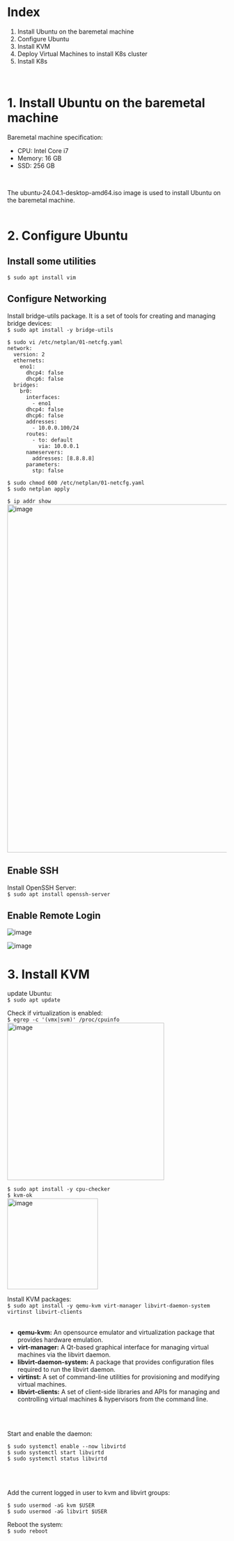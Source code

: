 # Index
1. Install Ubuntu on the baremetal machine
2. Configure Ubuntu
3. Install KVM
4. Deploy Virtual Machines to install K8s cluster
5. Install K8s
<br />

# 1. Install Ubuntu on the baremetal machine
Baremetal machine specification:
- CPU: Intel Core i7
- Memory: 16 GB
- SSD: 256 GB 
<br />

The ubuntu-24.04.1-desktop-amd64.iso image is used to install Ubuntu on the baremetal machine.
<br />
<br />

# 2. Configure Ubuntu
## Install some utilities
``` $ sudo apt install vim ```

## Configure Networking
Install bridge-utils package. It is a set of tools for creating and managing bridge devices:\
``` $ sudo apt install -y bridge-utils ```
<br />
```
$ sudo vi /etc/netplan/01-netcfg.yaml
network:
  version: 2
  ethernets:
    eno1:
      dhcp4: false
      dhcp6: false
  bridges:
    br0:
      interfaces:
        - eno1
      dhcp4: false
      dhcp6: false
      addresses:
        - 10.0.0.100/24
      routes:
        - to: default
          via: 10.0.0.1
      nameservers:
        addresses: [8.8.8.8]
      parameters:
        stp: false
```

``` 
$ sudo chmod 600 /etc/netplan/01-netcfg.yaml
$ sudo netplan apply
```

``` $ ip addr show ```
<br />
<img width="797" alt="image" src="https://github.com/user-attachments/assets/8d8def45-f487-4c84-a364-aec62a76a931">


## Enable SSH
Install OpenSSH Server:\
``` $ sudo apt install openssh-server ```
<br />

## Enable Remote Login
![image](https://github.com/user-attachments/assets/773e5e66-cfe2-40ee-8808-2c1e6efd8185)
<br />

![image](https://github.com/user-attachments/assets/517fdf96-b4c7-4df3-84bf-8621dbd4c700)
<br />



# 3. Install KVM
update Ubuntu:\
``` $ sudo apt update ```   

Check if virtualization is enabled:\
``` $ egrep -c '(vmx|svm)' /proc/cpuinfo ```
<br />
<img width="360" alt="image" src="https://github.com/user-attachments/assets/e903e274-cbc1-4560-a475-ed9517d1993e">

``` $ sudo apt install -y cpu-checker ```
<br />
``` $ kvm-ok ```
<br />
<img width="208" alt="image" src="https://github.com/user-attachments/assets/109df41f-07b5-48cb-9852-0100563cb3ed">

Install KVM packages:\
``` $ sudo apt install -y qemu-kvm virt-manager libvirt-daemon-system virtinst libvirt-clients ```
<br />
<br />

- **qemu-kvm:** An opensource emulator and virtualization package that provides hardware emulation.
- **virt-manager:** A Qt-based graphical interface for managing virtual machines via the libvirt daemon.
- **libvirt-daemon-system:** A package that provides configuration files required to run the libvirt daemon.
- **virtinst:** A  set of command-line utilities for provisioning and modifying virtual machines.
- **libvirt-clients:** A set of client-side libraries and APIs for managing and controlling virtual machines & hypervisors from the command line.
<br />
<br />

Start and enable the daemon:
```
$ sudo systemctl enable --now libvirtd
$ sudo systemctl start libvirtd
$ sudo systemctl status libvirtd
```
<br />
<br />

Add the current logged in user to kvm and libvirt groups:
```
$ sudo usermod -aG kvm $USER
$ sudo usermod -aG libvirt $USER
```

Reboot the system:\
``` $ sudo reboot ```
